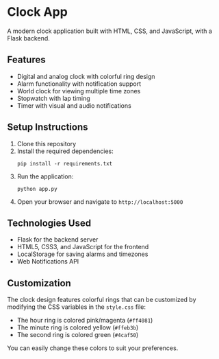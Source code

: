 # Clock App

A modern clock application built with HTML, CSS, and JavaScript, with a Flask backend.

## Features

- Digital and analog clock with colorful ring design
- Alarm functionality with notification support
- World clock for viewing multiple time zones
- Stopwatch with lap timing
- Timer with visual and audio notifications

## Setup Instructions

1. Clone this repository
2. Install the required dependencies:
   ```
   pip install -r requirements.txt
   ```
3. Run the application:
   ```
   python app.py
   ```
4. Open your browser and navigate to `http://localhost:5000`

## Technologies Used

- Flask for the backend server
- HTML5, CSS3, and JavaScript for the frontend
- LocalStorage for saving alarms and timezones
- Web Notifications API

## Customization

The clock design features colorful rings that can be customized by modifying the CSS variables in the `style.css` file:

- The hour ring is colored pink/magenta (`#ff4081`)
- The minute ring is colored yellow (`#ffeb3b`)
- The second ring is colored green (`#4caf50`)

You can easily change these colors to suit your preferences. 